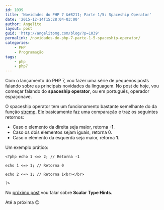 ```yaml
---
id: 1039
title: 'Novidades do PHP 7 &#8211; Parte 1/5: Spaceship Operator'
date: '2015-12-14T15:28:04-03:00'
author: Angelito
layout: post
guid: 'http://angelitomg.com/blog/?p=1039'
permalink: /novidades-do-php-7-parte-1-5-spaceship-operator/
categories:
    - PHP
    - Programação
tags:
    - php
    - php7
---
```


Com o lançamento do PHP 7, vou fazer uma série de pequenos posts falando sobre as principais novidades da linguagem. No post de hoje, vou começar falando do **spaceship operator**, ou em português, operador espaçonave.

O spaceship operator tem um funcionamento bastante semelhante do da função [strcmp](http://angelitomg.com/blog/comparando-string-com-php/). Ele basicamente faz uma comparação e traz os seguintes retornos:

- Caso o elemento da direita seja maior, retorna **-1**.
- Caso os dois elementos sejam iguais, retorna 0.
- Caso o elemento da esquerda seja maior, retorna **1**.

Um exemplo prático:

`<?php echo 1 <=> 2; // Retorna -1` 

`echo 1 <=> 1; // Retorna 0` 

`echo 2 <=> 1; // Retorna 1<br></br>` 

`?>` 

No [próximo post](http://angelitomg.com/blog/novidades-do-php-7-parte-2-5-scalar-type-hints/) vou falar sobre **Scalar Type Hints**.

Até a próxima 😉